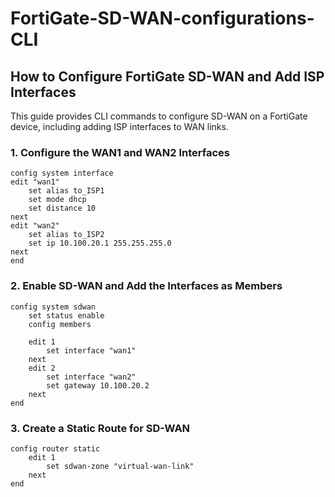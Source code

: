 
# FortiGate-SD-WAN-configurations-CLI

## How to Configure FortiGate SD-WAN and Add ISP Interfaces

This guide provides CLI commands to configure SD-WAN on a FortiGate device, including adding ISP interfaces to WAN links.

### 1. Configure the WAN1 and WAN2 Interfaces

```shell
config system interface 
edit "wan1"
    set alias to_ISP1
    set mode dhcp
    set distance 10
next
edit "wan2"
    set alias to_ISP2
    set ip 10.100.20.1 255.255.255.0
next
end
```

### 2. Enable SD-WAN and Add the Interfaces as Members

```shell
config system sdwan
    set status enable   
    config members
    
    edit 1
        set interface "wan1"
    next
    edit 2
        set interface "wan2"
        set gateway 10.100.20.2
    next
end
```

### 3. Create a Static Route for SD-WAN

```shell
config router static
    edit 1
        set sdwan-zone "virtual-wan-link"
    next
end
```
